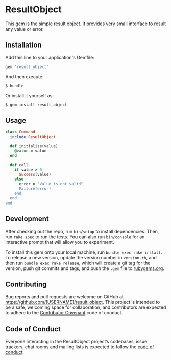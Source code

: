 # ResultObject

This gem is the simple result object. It provides very small interface to result any value or error.

## Installation

Add this line to your application's Gemfile:

```ruby
gem 'result_object'
```

And then execute:

    $ bundle

Or install it yourself as:

    $ gem install result_object

## Usage

```ruby
class Command
  include ResultObject

  def initialize(value)
    @value = value
  end

  def call
    if value > 0
      Success(value)
    else
      error = 'Value is not valid"
      Failure(error)
    end
  end
end
```

## Development

After checking out the repo, run `bin/setup` to install dependencies. Then, run `rake spec` to run the tests. You can also run `bin/console` for an interactive prompt that will allow you to experiment.

To install this gem onto your local machine, run `bundle exec rake install`. To release a new version, update the version number in `version.rb`, and then run `bundle exec rake release`, which will create a git tag for the version, push git commits and tags, and push the `.gem` file to [rubygems.org](https://rubygems.org).

## Contributing

Bug reports and pull requests are welcome on GitHub at https://github.com/[USERNAME]/result_object. This project is intended to be a safe, welcoming space for collaboration, and contributors are expected to adhere to the [Contributor Covenant](http://contributor-covenant.org) code of conduct.

## Code of Conduct

Everyone interacting in the ResultObject project’s codebases, issue trackers, chat rooms and mailing lists is expected to follow the [code of conduct](https://github.com/[USERNAME]/result_object/blob/master/CODE_OF_CONDUCT.md).
